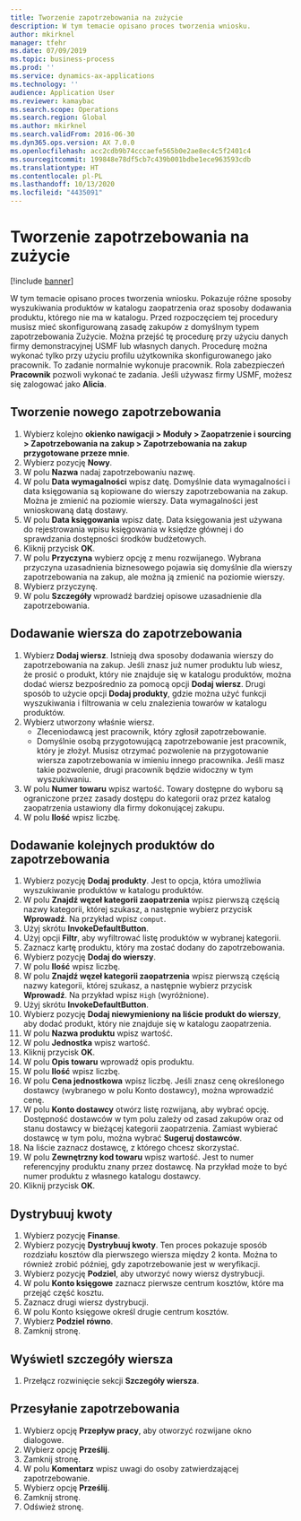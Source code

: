 ```yaml
---
title: Tworzenie zapotrzebowania na zużycie
description: W tym temacie opisano proces tworzenia wniosku.
author: mkirknel
manager: tfehr
ms.date: 07/09/2019
ms.topic: business-process
ms.prod: ''
ms.service: dynamics-ax-applications
ms.technology: ''
audience: Application User
ms.reviewer: kamaybac
ms.search.scope: Operations
ms.search.region: Global
ms.author: mkirknel
ms.search.validFrom: 2016-06-30
ms.dyn365.ops.version: AX 7.0.0
ms.openlocfilehash: acc2cdb9b74cccaefe565b0e2ae8ec4c5f2401c4
ms.sourcegitcommit: 199848e78df5cb7c439b001bdbe1ece963593cdb
ms.translationtype: HT
ms.contentlocale: pl-PL
ms.lasthandoff: 10/13/2020
ms.locfileid: "4435091"
---
```

# <a name="create-a-requisition-for-consumption"></a>Tworzenie zapotrzebowania na zużycie

[!include [banner](../../includes/banner.md)]

W tym temacie opisano proces tworzenia wniosku. Pokazuje różne sposoby wyszukiwania produktów w katalogu zaopatrzenia oraz sposoby dodawania produktu, którego nie ma w katalogu. Przed rozpoczęciem tej procedury musisz mieć skonfigurowaną zasadę zakupów z domyślnym typem zapotrzebowania Zużycie. Można przejść tę procedurę przy użyciu danych firmy demonstracyjnej USMF lub własnych danych. Procedurę można wykonać tylko przy użyciu profilu użytkownika skonfigurowanego jako pracownik. To zadanie normalnie wykonuje pracownik. Rola zabezpieczeń **Pracownik** pozwoli wykonać te zadania. Jeśli używasz firmy USMF, możesz się zalogować jako **Alicia**.


## <a name="create-a-new-requisition"></a>Tworzenie nowego zapotrzebowania
1. Wybierz kolejno **okienko nawigacji > Moduły > Zaopatrzenie i sourcing > Zapotrzebowania na zakup > Zapotrzebowania na zakup przygotowane przeze mnie**.
2. Wybierz pozycję **Nowy**.
3. W polu **Nazwa** nadaj zapotrzebowaniu nazwę.
4. W polu **Data wymagalności** wpisz datę. Domyślnie data wymagalności i data księgowania są kopiowane do wierszy zapotrzebowania na zakup. Można je zmienić na poziomie wierszy. Data wymagalności jest wnioskowaną datą dostawy.  
5. W polu **Data księgowania** wpisz datę. Data księgowania jest używana do rejestrowania wpisu księgowania w księdze głównej i do sprawdzania dostępności środków budżetowych.  
6. Kliknij przycisk **OK**.
7. W polu **Przyczyna** wybierz opcję z menu rozwijanego. Wybrana przyczyna uzasadnienia biznesowego pojawia się domyślnie dla wierszy zapotrzebowania na zakup, ale można ją zmienić na poziomie wierszy.  
8. Wybierz przyczynę.
9. W polu **Szczegóły** wprowadź bardziej opisowe uzasadnienie dla zapotrzebowania.

## <a name="add-a-line-to-the-requisition"></a>Dodawanie wiersza do zapotrzebowania
1. Wybierz **Dodaj wiersz**. Istnieją dwa sposoby dodawania wierszy do zapotrzebowania na zakup. Jeśli znasz już numer produktu lub wiesz, że prosić o produkt, który nie znajduje się w katalogu produktów, można dodać wiersz bezpośrednio za pomocą opcji **Dodaj wiersz**. Drugi sposób to użycie opcji **Dodaj produkty**, gdzie można użyć funkcji wyszukiwania i filtrowania w celu znalezienia towarów w katalogu produktów.    
2. Wybierz utworzony właśnie wiersz.
    - Zleceniodawcą jest pracownik, który zgłosił zapotrzebowanie.   
    - Domyślnie osobą przygotowującą zapotrzebowanie jest pracownik, który je złożył. Musisz otrzymać pozwolenie na przygotowanie wiersza zapotrzebowania w imieniu innego pracownika. Jeśli masz takie pozwolenie, drugi pracownik będzie widoczny w tym wyszukiwaniu.  
3. W polu **Numer towaru** wpisz wartość. Towary dostępne do wyboru są ograniczone przez zasady dostępu do kategorii oraz przez katalog zaopatrzenia ustawiony dla firmy dokonującej zakupu.   
4. W polu **Ilość** wpisz liczbę.

## <a name="add-more-products-to-the-requisition"></a>Dodawanie kolejnych produktów do zapotrzebowania
1. Wybierz pozycję **Dodaj produkty**. Jest to opcja, która umożliwia wyszukiwanie produktów w katalogu produktów.    
2. W polu **Znajdź węzeł kategorii zaopatrzenia** wpisz pierwszą częścią nazwy kategorii, której szukasz, a następnie wybierz przycisk **Wprowadź**. Na przykład wpisz `comput`.  
3. Użyj skrótu **InvokeDefaultButton**.
4. Użyj opcji **Filtr**, aby wyfiltrować listę produktów w wybranej kategorii.
5. Zaznacz kartę produktu, który ma zostać dodany do zapotrzebowania.
6. Wybierz pozycję **Dodaj do wierszy**.
7. W polu **Ilość** wpisz liczbę.
8. W polu **Znajdź węzeł kategorii zaopatrzenia** wpisz pierwszą częścią nazwy kategorii, której szukasz, a następnie wybierz przycisk **Wprowadź**. Na przykład wpisz `High` (wyróżnione).  
9. Użyj skrótu **InvokeDefaultButton**.
10. Wybierz pozycję **Dodaj niewymieniony na liście produkt do wierszy**, aby dodać produkt, który nie znajduje się w katalogu zaopatrzenia.
11. W polu **Nazwa produktu** wpisz wartość.
12. W polu **Jednostka** wpisz wartość.
13. Kliknij przycisk **OK**.
14. W polu **Opis towaru** wprowadź opis produktu.
15. W polu **Ilość** wpisz liczbę.
16. W polu **Cena jednostkowa** wpisz liczbę. Jeśli znasz cenę określonego dostawcy (wybranego w polu Konto dostawcy), można wprowadzić cenę.   
17. W polu **Konto dostawcy** otwórz listę rozwijaną, aby wybrać opcję. Dostępność dostawców w tym polu zależy od zasad zakupów oraz od stanu dostawcy w bieżącej kategorii zaopatrzenia. Zamiast wybierać dostawcę w tym polu, można wybrać **Sugeruj dostawców**.    
18. Na liście zaznacz dostawcę, z którego chcesz skorzystać.
19. W polu **Zewnętrzny kod towaru** wpisz wartość. Jest to numer referencyjny produktu znany przez dostawcę. Na przykład może to być numer produktu z własnego katalogu dostawcy.  
20. Kliknij przycisk **OK**.

## <a name="distribute-amounts"></a>Dystrybuuj kwoty
1. Wybierz pozycję **Finanse**.
2. Wybierz pozycję **Dystrybuuj kwoty**. Ten proces pokazuje sposób rozdziału kosztów dla pierwszego wiersza między 2 konta. Można to również zrobić później, gdy zapotrzebowanie jest w weryfikacji.  
3. Wybierz pozycję **Podziel**, aby utworzyć nowy wiersz dystrybucji.
4. W polu **Konto księgowe** zaznacz pierwsze centrum kosztów, które ma przejąć część kosztu.
5. Zaznacz drugi wiersz dystrybucji.
6. W polu Konto księgowe określ drugie centrum kosztów.
7. Wybierz **Podziel równo**.
8. Zamknij stronę.

## <a name="view-line-details"></a>Wyświetl szczegóły wiersza
1. Przełącz rozwinięcie sekcji **Szczegóły wiersza**.

## <a name="submit-the-requisition"></a>Przesyłanie zapotrzebowania
1. Wybierz opcję **Przepływ pracy**, aby otworzyć rozwijane okno dialogowe.
2. Wybierz opcję **Prześlij**.
3. Zamknij stronę.
4. W polu **Komentarz** wpisz uwagi do osoby zatwierdzającej zapotrzebowanie.
5. Wybierz opcję **Prześlij**.
6. Zamknij stronę.
7. Odśwież stronę.

